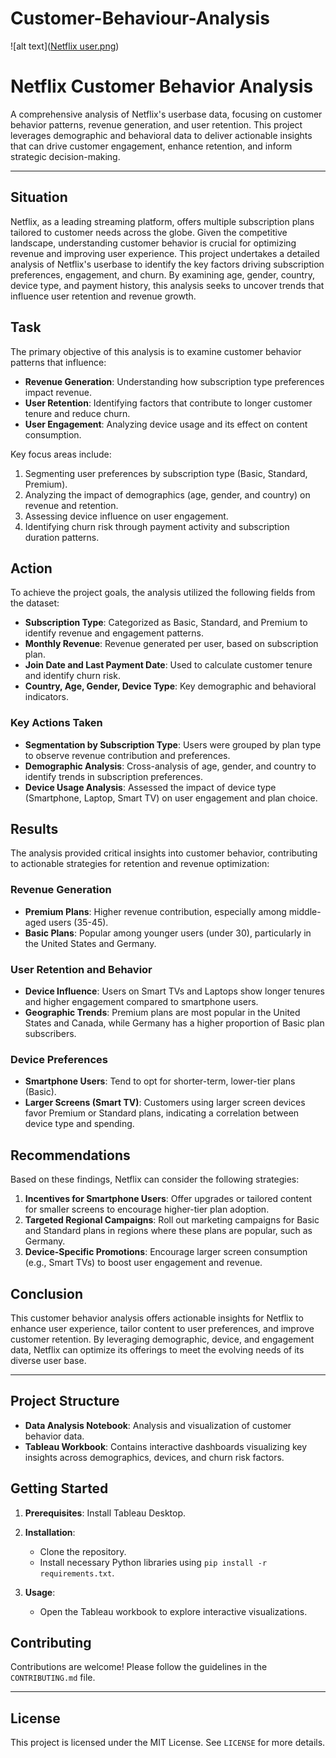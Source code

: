 # Customer-Behaviour-Analysis

![alt text]([Netflix user.png](https://github.com/Akanksha-Nakati/Customer-Behaviour-Analysis/blob/6bcecfffec9434c12359126db25b692c3601a289/Netflix%20user.png))


# Netflix Customer Behavior Analysis

A comprehensive analysis of Netflix's userbase data, focusing on customer behavior patterns, revenue generation, and user retention. This project leverages demographic and behavioral data to deliver actionable insights that can drive customer engagement, enhance retention, and inform strategic decision-making.

---

## Situation
Netflix, as a leading streaming platform, offers multiple subscription plans tailored to customer needs across the globe. Given the competitive landscape, understanding customer behavior is crucial for optimizing revenue and improving user experience. This project undertakes a detailed analysis of Netflix's userbase to identify the key factors driving subscription preferences, engagement, and churn. By examining age, gender, country, device type, and payment history, this analysis seeks to uncover trends that influence user retention and revenue growth.

## Task
The primary objective of this analysis is to examine customer behavior patterns that influence:
- **Revenue Generation**: Understanding how subscription type preferences impact revenue.
- **User Retention**: Identifying factors that contribute to longer customer tenure and reduce churn.
- **User Engagement**: Analyzing device usage and its effect on content consumption.

Key focus areas include:
1. Segmenting user preferences by subscription type (Basic, Standard, Premium).
2. Analyzing the impact of demographics (age, gender, and country) on revenue and retention.
3. Assessing device influence on user engagement.
4. Identifying churn risk through payment activity and subscription duration patterns.

## Action
To achieve the project goals, the analysis utilized the following fields from the dataset:
- **Subscription Type**: Categorized as Basic, Standard, and Premium to identify revenue and engagement patterns.
- **Monthly Revenue**: Revenue generated per user, based on subscription plan.
- **Join Date and Last Payment Date**: Used to calculate customer tenure and identify churn risk.
- **Country, Age, Gender, Device Type**: Key demographic and behavioral indicators.

### Key Actions Taken
- **Segmentation by Subscription Type**: Users were grouped by plan type to observe revenue contribution and preferences.
- **Demographic Analysis**: Cross-analysis of age, gender, and country to identify trends in subscription preferences.
- **Device Usage Analysis**: Assessed the impact of device type (Smartphone, Laptop, Smart TV) on user engagement and plan choice.

## Results
The analysis provided critical insights into customer behavior, contributing to actionable strategies for retention and revenue optimization:

### Revenue Generation
- **Premium Plans**: Higher revenue contribution, especially among middle-aged users (35-45).
- **Basic Plans**: Popular among younger users (under 30), particularly in the United States and Germany.

### User Retention and Behavior
- **Device Influence**: Users on Smart TVs and Laptops show longer tenures and higher engagement compared to smartphone users.
- **Geographic Trends**: Premium plans are most popular in the United States and Canada, while Germany has a higher proportion of Basic plan subscribers.

### Device Preferences
- **Smartphone Users**: Tend to opt for shorter-term, lower-tier plans (Basic).
- **Larger Screens (Smart TV)**: Customers using larger screen devices favor Premium or Standard plans, indicating a correlation between device type and spending.

## Recommendations
Based on these findings, Netflix can consider the following strategies:
1. **Incentives for Smartphone Users**: Offer upgrades or tailored content for smaller screens to encourage higher-tier plan adoption.
2. **Targeted Regional Campaigns**: Roll out marketing campaigns for Basic and Standard plans in regions where these plans are popular, such as Germany.
3. **Device-Specific Promotions**: Encourage larger screen consumption (e.g., Smart TVs) to boost user engagement and revenue.

## Conclusion
This customer behavior analysis offers actionable insights for Netflix to enhance user experience, tailor content to user preferences, and improve customer retention. By leveraging demographic, device, and engagement data, Netflix can optimize its offerings to meet the evolving needs of its diverse user base.

---

## Project Structure
- **Data Analysis Notebook**: Analysis and visualization of customer behavior data.
- **Tableau Workbook**: Contains interactive dashboards visualizing key insights across demographics, devices, and churn risk factors.

## Getting Started
1. **Prerequisites**: Install Tableau Desktop.
2. **Installation**:
   - Clone the repository.
   - Install necessary Python libraries using `pip install -r requirements.txt`.

3. **Usage**:
   - Open the Tableau workbook to explore interactive visualizations.

## Contributing
Contributions are welcome! Please follow the guidelines in the `CONTRIBUTING.md` file.

---

## License
This project is licensed under the MIT License. See `LICENSE` for more details.

